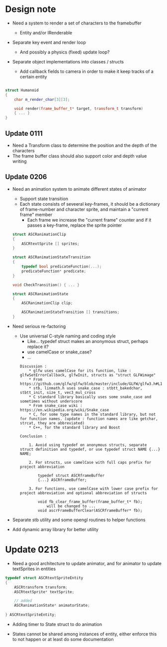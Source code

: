 # Design note

* Need a system to render a set of characters to the framebuffer
    * Entity and/or IRenderable

* Separate key event and render loop
    * And possibly a physics (fixed) update loop?

* Separate object implementations into classes / structs
    * Add callback fields to camera in order to make it keep tracks of a certain entity

```cpp

struct Humanoid
{
    char m_render_char[3][3];

    void render(frame_buffer_t* target, transform_t transform)
    { ... }
}

```

## Update 0111

* Need a Transform class to determine the position and the depth of the characters
* The frame buffer class should also support color and depth value writing

## Update 0206

* Need an animation system to animate different states of animator
    * Support state transition
    * Each state consists of seveeral key-frames, it should be a dictionary of frame-number and character sprite, and maintain a "current frame" member
        * Each frame we increase the "current frame" counter and if it passes a key-frame, replace the sprite pointer

	```cpp
	struct ASCRanimationClip
	{
		ASCRtextSprite [] sprites;
	}

	struct ASCRanimationStateTransition
	{
		typedef bool predicateFunction(...);
		predicateFunction* predicate;
	}

	void CheckTransition() { ... }

	struct ASCRanimationState
	{
		ASCRanimationClip clip;

		ASCRanimationStateTransition [] transitions;
	}
	```

* Need serious re-factoring
    * Use universal C-style naming and coding style
        * Like... typedef struct makes an anonymous struct, perhaps replace it?
        * use camelCase or snake_case?
        * ...
        ```
        Discussion : 
            * glfw uses camelCase for its function, like : glfwSetErrorCallback, glfwInit, structs as "struct GLFWimage"
            * From https://github.com/glfw/glfw/blob/master/include/GLFW/glfw3.h#L1770
            * stb, linmath.h uses snake_case : stbtt_bakedchar, stbtt_init, size_t, vec3_mul_cross
            * C standard library basically uses some snake_case and sometimes without underscore
            * From snake_case wiki : https://en.wikipedia.org/wiki/Snake_case
            * C, for some type names in the standard library, but not for function names. (update : function names are like getchar, strcat, they are abbreviated)
            * C++, for the standard library and Boost

        Conclusion :

            1. Avoid using typedef on anonymous structs, separate struct definition and typedef, or use typedef struct NAME {...} NAME;

            2. For structs, use camelCase with full caps prefix for project abbreviation

                typedef struct ASCRframeBuffer
                {...} ASCRframeBuffer;
            
            3. For functions, use camelCase with lower case prefix for project abbreviation and optional abbreviation of structs

                void fb_clear_frame_buffer(frame_buffer_t* fb);
                    will be changed to ...
                void ascrFrameBufferClear(ASCRframeBuffer* fb);

        ```

* Separate stb utility and some opengl routines to helper functions

* Add dynamic array library for better utility

# Update 0213

* Need a good architecture to update animator, and for animator to update textSprites in entities

```cpp
typedef struct ASCRtextSpriteEntity
{
    ASCRtransform transform;
    ASCRtextSprite* textSprite;

    // added
    ASCRanimationState* animatorState;
    
} ASCRtextSpriteEntity;
```

* Adding timer to State struct to do animation

* States cannot be shared among instances of entity, either enforce this to not happen or at least do some documentation